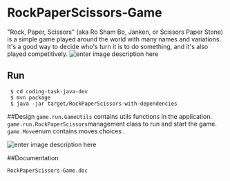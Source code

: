 # RockPaperScissors-Game

"Rock, Paper, Scissors" (aka Ro Sham Bo, Janken, or Scissors Paper Stone) is a simple game played around the world with many names and variations. It's a good way to decide who's turn it is to do something, and it's also played competitively. 
									![enter image description here](https://s32.postimg.org/63w1v6b2d/download.png)

## Run
     $ cd coding-task-java-dev
     $ mvn package
     $ java -jar target/RockPaperScissors-with-dependencies


##Design
<code>game.run.GameUtils</code> contains utils functions in the application.
<br/>
<code>game.run.RockPaperScissors</code>management class to run and start the game.
<br/>
<code>game.Move</code>enum contains moves choices .

![enter image description here](https://s31.postimg.org/oevvoshqz/design.png)


##Documentation

<code>RockPaperScissors-Game.doc</code>
